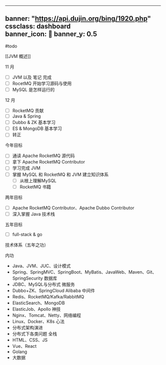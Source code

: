 

---
banner: "https://api.dujin.org/bing/1920.php"
cssclass: dashboard  
banner_icon: 🌻
banner_y: 0.5
---
#todo

[[JVM 概述]]



11 月

- [ ] JVM 以及 笔记 完成
- [ ] RocetMQ 开始学习源码与使用
- [ ] MySQL 是怎样运行的

12 月
- [ ] RocketMQ 贡献
- [ ] Java & Spring
- [ ] Dubbo & ZK 基本学习
- [ ] ES & MongoDB 基本学习
- [ ] 转正

今年目标
- [ ] 通读 Apache RocketMQ 源代码
- [ ] 拿下 Apache RocketMQ Contributor
- [ ] 学习完成 JVM
- [ ] 掌握 MySQL 和 RocketMQ 和 JVM 建立知识体系
	- [ ] 从根上理解MySQL
	- [ ] RocketMQ 书籍

两年目标
- [ ] Apache RocketMQ Contributor、Apache Dubbo Contributor
- [ ] 深入掌握 Java 技术栈

五年目标
- [ ] full-stack & go






技术体系（五年之功）

内功
- Java、JVM、JUC、设计模式
- Spring、SpringMVC、SpringBoot、MyBatis、JavaWeb、Maven、Git、SpringSecurity
数据库
- JDBC、MySQL与分布式
微服务
- Dubbo+ZK、SpringCloud Alibaba
中间件
- Redis、RocketMQ/Kafka/RabbitMQ
- ElasticSearch、MongoDB
- ElasticJob、Apollo
神技
- Nginx、Tomcat、Netty、网络编程
- Linux、Docker、K8s
心法
- 分布式架构演进
- 分布式下各类问题
全栈
- HTML、CSS、JS
- Vue、React
- Golang
- 大数据